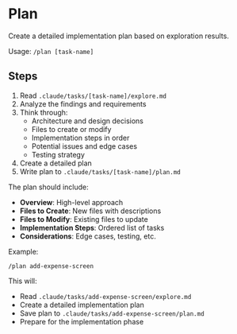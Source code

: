 # Plan

Create a detailed implementation plan based on exploration results.

Usage: `/plan [task-name]`

## Steps

1. Read `.claude/tasks/[task-name]/explore.md`
2. Analyze the findings and requirements
3. Think through:
   - Architecture and design decisions
   - Files to create or modify
   - Implementation steps in order
   - Potential issues and edge cases
   - Testing strategy
4. Create a detailed plan
5. Write plan to `.claude/tasks/[task-name]/plan.md`

The plan should include:
- **Overview**: High-level approach
- **Files to Create**: New files with descriptions
- **Files to Modify**: Existing files to update
- **Implementation Steps**: Ordered list of tasks
- **Considerations**: Edge cases, testing, etc.

Example:
```
/plan add-expense-screen
```

This will:
- Read `.claude/tasks/add-expense-screen/explore.md`
- Create a detailed implementation plan
- Save plan to `.claude/tasks/add-expense-screen/plan.md`
- Prepare for the implementation phase
